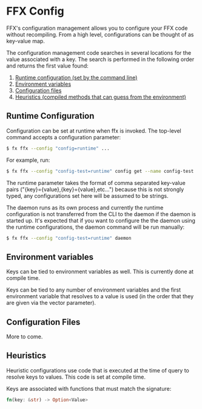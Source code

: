 # FFX Config

FFX's configuration management allows you to configure your FFX code without
recompiling. From a high level, configurations can be thought of as key-value
map.

The configuration management code searches in several locations for the value
associated with a key. The search is performed in the following order
and returns the first value found:

1. [Runtime configuration (set by the command line)](#runtime-configuration)
2. [Environment variables](#environment-variables)
3. [Configuration files](#configuration-files)
4. [Heuristics (compiled methods that can guess from the environment)](#heuristics)

## Runtime Configuration

Configuration can be set at runtime when ffx is invoked. The top-level command
accepts a configuration parameter:

```sh
$ fx ffx --config "config=runtime" ...
```

For example, run:

```sh
$ fx ffx --config "config-test=runtime" config get --name config-test
```

The runtime parameter takes the format of comma separated key-value pairs
("{key}={value},{key}={value},etc...") because this is not strongly typed, any
configurations set here will be assumed to be strings.

The daemon runs as its own process and currently the runtime
configuration is not transferred from the CLI to the daemon if the daemon is
started up. It's expected that if you want to configure the the daemon using
the runtime configurations, the daemon command will be run manually:

```sh
$ fx ffx --config "config-test=runtime" daemon
```

## Environment variables

Keys can be tied to environment variables as well. This is currently done at
compile time.

Keys can be tied to any number of environment variables and the first
environment variable that resolves to a value is used (in the order that they
are given via the vector parameter).

## Configuration Files

More to come.

## Heuristics

Heuristic configurations use code that is executed at the time of query to
resolve keys to values. This code is set at compile time.

Keys are associated with functions that must match the signature:

```rust
fn(key: &str) -> Option<Value>
```
